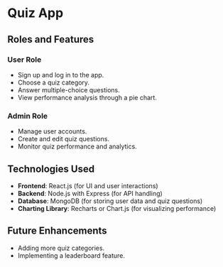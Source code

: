# Quiz App

## Roles and Features

### User Role
- Sign up and log in to the app.
- Choose a quiz category.
- Answer multiple-choice questions.
- View performance analysis through a pie chart.

### Admin Role
- Manage user accounts.
- Create and edit quiz questions.
- Monitor quiz performance and analytics.

## Technologies Used
- **Frontend**: React.js (for UI and user interactions)
- **Backend**: Node.js with Express (for API handling)
- **Database**: MongoDB (for storing user data and quiz questions)
- **Charting Library**: Recharts or Chart.js (for visualizing performance)

## Future Enhancements
- Adding more quiz categories.
- Implementing a leaderboard feature.